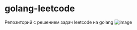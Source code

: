 # golang-leetcode
Репозиторий с решением задач leetcode на golang
![image](https://github.com/deep0ne/golang-leetcode/assets/63643499/94c1afcc-a057-409f-8ad2-563db7407776)
